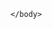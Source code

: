 <html>
    <head>
        <title>TDB</title>
        <script>
            var queryString = window.location.search.slice(1);
            if(queryString){
                qString = queryString.split('q=')[1].split('&')[0];
                alert(qString);
            }
        </script>
    </head>
    <body>
        
    </body>
</html>
